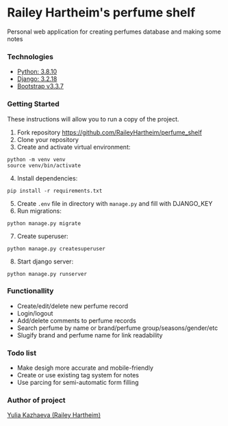 # Railey Hartheim's perfume shelf
Personal web application for creating perfumes database and making some notes

### Technologies
* [Python: 3.8.10](https://www.python.org/)
* [Django: 3.2.18](https://www.djangoproject.com/)
* [Bootstrap v3.3.7](https://getbootstrap.com/)

### Getting Started
These instructions will allow you to run a copy of the project.

1. Fork repository https://github.com/RaileyHartheim/perfume_shelf
2. Clone your repository
3. Create and activate virtual environment:
```
python -m venv venv
source venv/bin/activate
```
4. Install dependencies:
```
pip install -r requirements.txt
```
5. Create ``.env`` file in directory with ``manage.py`` and fill with DJANGO_KEY
6. Run migrations:
```
python manage.py migrate
```
7. Create superuser:
```
python manage.py createsuperuser
```

8.  Start django server:
```
python manage.py runserver
```

### Functionallity
* Create/edit/delete new perfume record
* Login/logout
* Add/delete comments to perfume records
* Search perfume by name or brand/perfume group/seasons/gender/etc
* Slugify brand and perfume name for link readability

### Todo list
* Make desigh more accurate and mobile-friendly
* Create or use existing tag system for notes
* Use parcing for semi-automatic form filling

### Author of project
[Yulia Kazhaeva (Railey Hartheim)](https://github.com/RaileyHartheim)